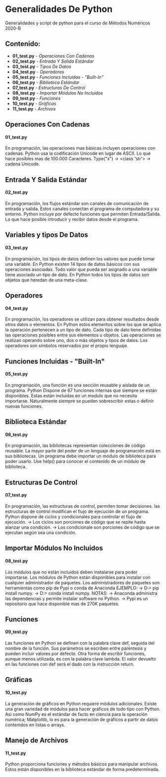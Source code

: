 # Generalidades De Python
Generalidades y script de python para el curso de Métodos Numéricos 2020-B

## Contenido:

* **01_test.py** - _Operaciones Con Cadenas_
* **02_test.py** - _Entrada Y Salida Estándar_
* **03_test.py** - _Tipos De Datos_
* **04_test.py** - _Operadores_
* **05_test.py** - _Funciones Incluidas - "Built-In"_
* **06_test.py** - _Biblioteca Estándar_
* **07_test.py** - _Estructuras De Control_
* **08_test.py** - _Importar Módulos No Incluidos_
* **09_test.py** - _Funciones_
* **10_test.py** - _Gráficas_
* **11_test.py** - _Archivos_

## Operaciones Con Cadenas
#### 01_test.py
En programación, las operaciones mas básicas incluyen operaciones con cadenas.
Python usa la codificación Unicode en lugar de ASCII.
Lo que hace posibles mas de 100.000 Caracteres.
Type("x") → <class 'str'> → cadena Unicode. 

## Entrada Y Salida Estándar
#### 02_test.py
En programación, los flujos estándar son canales de comunicación de entrada y salida.
Estos canales conectan el programa de computadora y su entorno.
Python incluye por defecto funciones que permiten Entrada/Salida.
Lo que hace posible introducir y recibir datos desde el programa. 

## Variables y tipos De Datos  
#### 03_test.py
En programación, los tipos de datos definen los valores que puede tomar una variable.
En Python existen 14 tipos de datos básicos con sus operaciones asociadas.
Todo valor que pueda ser asignado a una variable tiene asociado un tipo de dato.
En Python todos los tipos de datos son objetos que heredan de una meta-clase.  

## Operadores
#### 04_test.py
En programación, los operadores se utilizan para obtener resultados desde otros datos o elementos.
En Python estos elementos sobre los que se aplica la operación pertenecen a un tipo de dato.
Cada tipo de dato tiene definidas las operaciones posibles entre sus elementos u objetos.
Las operaciones se realizan operando sobre uno, dos o más objetos y tipos de datos.
Los operadores son símbolos reservados por el propio lenguaje. 

## Funciones Incluidas - "Built-In"
#### 05_test.py
En programación, una función es una sección reusable y aislada de un programa.
Python Dispone de 67 funciones internas que siempre se están disponibles.
Estas están incluidas en un modulo que no necesita importarse.
Naturalmente siempre se pueden sobrescribir estas o definir nuevas funciones. 

## Biblioteca Estándar  
#### 06_test.py
En programación, las bibliotecas representan colecciones de código reusable.
La mayor parte del poder de un lenguaje de programación está en sus bibliotecas.
Un programa debe importar un módulo de biblioteca para poder usarlo.
Use help() para conocer el contenido de un módulo de biblioteca.

## Estructuras De Control
#### 07_test.py
En programación, las estructuras de control, permiten tomar decisiones.
las estructuras de control modifican el flujo de ejecución de un programa.
Python dispone de ciclos y condicionales para controlar el flujo de ejecución.
→ Los ciclos son porciones de código que se repite hasta alanzar una condición.
→ Los condicionale son porciones de código que se ejecutan según sea una condición. 

## Importar Módulos No Incluidos
#### 08_test.py
Los módulos que no están incluidos deben instalarse para poder importarse.
Los módulos de Python están disponibles para instalar con cualquier administrador de paquetes.
Los administradores de paquetes son herramientas como pip de Pypi o conda de Anaconda
EJEMPLO:
→ D:\> pip install numpy.
→ D:\> conda install numpy.
NOTAS:
→ Anaconda administra las dependencias y permite instalar software no Python. 
→ Pypi es un repositorio que hace disponible mas de 270K paquetes. 

## Funciones
#### 09_test.py
Las funciones en Python se definen con la palabra clave def, seguida del nombre de la función.
Sus parámetros se escriben entre paréntesis y pueden incluir valores por defecto.
Otra forma de escribir funciones, aunque menos utilizada, es con la palabra clave lambda.
El valor devuelto en las funciones con def será el dado con la instrucción return. 

## Gráficas
#### 10_test.py
La generación de gráficos en Python requiere módulos adicionales.
Existe una gran variedad de módulos para hacer gráficos de todo tipo con Python.
Asi como  NumPy es el estándar de facto en ciencia para la operación numérica;
Matplotlib, lo es para la generación de gráficos a partir de datos contenidos en listas o arrays. 

## Manejo de Archivos
#### 11_test.py
Python proporciona funciones y métodos básicos para manipular archivos.
Estos están disponibles en la biblioteca estándar de forma predeterminada.
